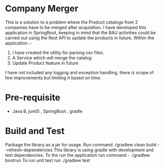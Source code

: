 # Company Merger
This is a solution to a problem where the Product catalogs from 2 companies have to be merged after acquisition.
I have developed this application in SpringBoot, keeping in mind that the BAU activities could be carried out using 
the Rest API to update the products in future. 
Within the application :-
1. I have created the utility for parsing csv files. 
2. A Service which will merge the catalog
3. Update Product feature in future

I have not included any logging and exception handling, 
there is scope of few improvements but limiting it based on time.


# Pre-requisite
* Java 8, junit5 , SpringBoot , gradle 

# Build and Test
Package the library as a jar for usage. Run command 
./gradlew clean build --refresh-dependencies
This library is using gradle with development and test dependencies. 
To the run the application run command - ./gradlew bootrun
To run unit test run ./gradlew test


